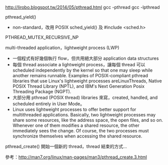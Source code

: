 
http://lirobo.blogspot.tw/2014/05/pthread.html
gcc -pthread
gcc -lpthread

pthread_yield()
* non-standard，改用 POSIX sched_yield() 及 #include <sched.h>


PTHREAD_MUTEX_RECURSIVE_NP

multi-threaded application，lightweight process (LWP)
* 一個程式有好幾個執行 flow，但共用絕大部分 application data structures
* 每個 thread associate a lightweight process，讓每個 thread 可以 scheduled independently by the kernel so that one may sleep while another remains runnable. Examples of POSIX-compliant pthread libraries that use Linux's lightweight processes areLinuxThreads, Native POSIX Thread Library (NPTL), and IBM's Next Generation Posix Threading Package (NGPT).
* 大部分用 pthread (POSIX thread) libraries 來寫，created, handled, and scheduled entirely in User Mode。
* Linux uses lightweight processes to offer better support for multithreaded applications. Basically, two lightweight processes may share some resources, like the address space, the open files, and so on. Whenever one of them modifies a shared resource, the other immediately sees the change. Of course, the two processes must synchronize themselves when accessing the shared resource.

pthread_create() 開始一個新的 thread，thread 結束的方式...

參考：http://man7.org/linux/man-pages/man3/pthread_create.3.html

